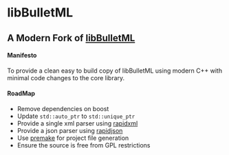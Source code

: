 # libBulletML
## A Modern Fork of [libBulletML](http://shinh.skr.jp/libbulletml/)

#### Manifesto
To provide a clean easy to build copy of libBulletML using modern C++ with minimal code changes to the core library.

#### RoadMap
- Remove dependencies on boost
- Update `std::auto_ptr` to `std::unique_ptr`
- Provide a single xml parser using [rapidxml](https://github.com/dwd/rapidxml/blob/master/rapidxml.hpp)
- Provide a json parser using [rapidjson](https://github.com/miloyip/rapidjson)
- Use [premake](https://premake.github.io) for project file generation
- Ensure the source is free from GPL restrictions
